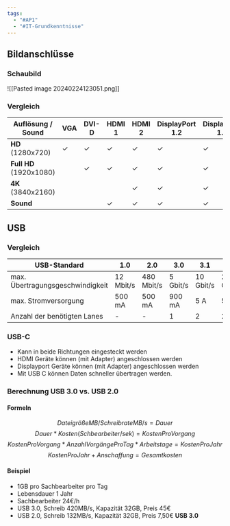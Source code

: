 ```yaml
---
tags:
  - "#AP1"
  - "#IT-Grundkenntnisse"
---
```

## Bildanschlüsse
### Schaubild
![[Pasted image 20240224123051.png]]
### Vergleich
|**Auflösung / Sound**|**VGA**|**DVI-D**|**HDMI 1**|**HDMI 2**|**DisplayPort 1.2**|**DisplayPort 1.3**|
|---|---|---|---|---|---|---|
|**HD** (1280x720) |&check; |&check; |&check; |&check; |&check; |&check; |
|**Full HD** (1920x1080)| |&check; |&check; |&check; |&check; |&check; |
|**4K** (3840x2160)| | | |&check; |&check; |&check; |
|**Sound**| | |&check; |&check; |&check; |&check; |
## USB 
### Vergleich 
|USB-Standard|**1.0  <br>**|**2.0  <br>**|**3.0  <br>**|**3.1**|**3.2**|**4.0**|
|---|---|---|---|---|---|---|
|max. Übertragungsgeschwindigkeit|12 Mbit/s|480 Mbit/s|5 Gbit/s|10 Gbit/s|20 Gbit/s|40 Gbit/s|
|max. Stromversorgung|500 mA|500 mA|900 mA|5 A|5 A|5 A|
|Anzahl der benötigten Lanes|-|-|1|2|2|?|

### USB-C
+ Kann in beide Richtungen eingesteckt werden 
+ HDMI Geräte können (mit Adapter) angeschlossen werden
+ Displayport Geräte können (mit Adapter) angeschlossen werden 
+ Mit USB C können Daten schneller übertragen werden.

### Berechnung USB 3.0 vs. USB 2.0
#### Formeln
$$ DateigrößeMB / SchreibrateMB/s = Dauer$$$$Dauer*Kosten(Schbearbeiter/sek) = KostenProVorgang$$
$$KostenProVorgang * AnzahlVorgängeProTag*Arbeitstage = KostenProJahr$$
$$KostenProJahr + Anschaffung = Gesamtkosten$$
#### Beispiel
+ 1GB pro Sachbearbeiter pro Tag
+ Lebensdauer 1 Jahr
+ Sachbearbeiter 24€/h
+ USB 3.0, Schreib 420MB/s, Kapazität 32GB, Preis 45€
+ USB 2.0, Schreib 132MB/s, Kapazität 32GB, Preis 7,50€
**USB 3.0**